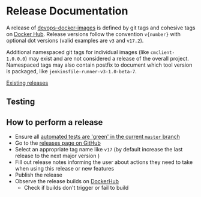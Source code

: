 # Release Documentation

A release of [devops-docker-images](https://github.com/SAP/devops-docker-images) is defined by git tags and cohesive tags on [Docker Hub](https://hub.docker.com/u/ppiper).
Release versions follow the convention `v{number}` with optional dot versions (valid examples are `v3` and `v17.2`).

Additional namespaced git tags for individual images (like `cmclient-1.0.0.0`) may exist and are not considered a release of the overall project.
Namespaced tags may also contain postfix to document which tool version is packaged, like `jenkinsfile-runner-v3-1.0-beta-7`.

[Existing releases](https://github.com/SAP/devops-docker-images/releases)

## Testing

## How to perform a release

* Ensure all [automated tests are 'green' in the current `master` branch](https://github.com/SAP/devops-docker-images/commits/master)
* Go to the [releases page on GitHub](https://github.com/SAP/devops-docker-images/releases)
* Select an appropriate tag name like `v17` (by default increase the last release to the next major version )
* Fill out release notes informing the user about actions they need to take when using this release or new features
* Publish the release
* Observe the release builds on [DockerHub](https://hub.docker.com/u/ppiper)
    * Check if builds don't trigger or fail to build

